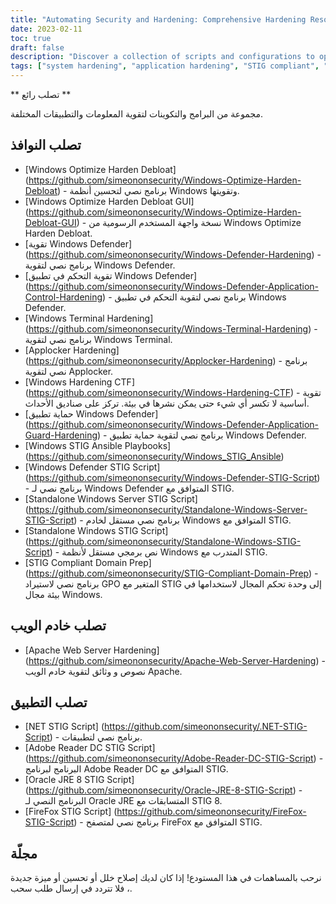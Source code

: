 ```yaml
---
title: "Automating Security and Hardening: Comprehensive Hardening Resources"
date: 2023-02-11
toc: true
draft: false
description: "Discover a collection of scripts and configurations to optimize and harden your systems, making them STIG compliant and hacking resistant."
tags: ["system hardening", "application hardening", "STIG compliant", "Windows optimization", "Windows Defender hardening", "Apache Web Server hardening", ".NET STIG script", "Adobe Reader DC STIG script", "Firefox STIG script", "Simeononsecurity", "cybersecurity", "automation", "network security", "IT security", "system security", "computer security", "security hardening", "security automation", "Windows hardening", "web server hardening"]
---
```


 ** تصلب رائع **  مجموعة من البرامج والتكوينات لتقوية المعلومات والتطبيقات المختلفة.  ## تصلب النوافذ  - [Windows Optimize Harden Debloat] (https://github.com/simeononsecurity/Windows-Optimize-Harden-Debloat) - برنامج نصي لتحسين أنظمة Windows وتقويتها. - [Windows Optimize Harden Debloat GUI] (https://github.com/simeononsecurity/Windows-Optimize-Harden-Debloat-GUI) - نسخة واجهة المستخدم الرسومية من Windows Optimize Harden Debloat. - [تقوية Windows Defender] (https://github.com/simeononsecurity/Windows-Defender-Hardening) - برنامج نصي لتقوية Windows Defender. - [تقوية التحكم في تطبيق Windows Defender] (https://github.com/simeononsecurity/Windows-Defender-Application-Control-Hardening) - برنامج نصي لتقوية التحكم في تطبيق Windows Defender. - [Windows Terminal Hardening] (https://github.com/simeononsecurity/Windows-Terminal-Hardening) - برنامج نصي لتقوية Windows Terminal. - [Applocker Hardening] (https://github.com/simeononsecurity/Applocker-Hardening) - برنامج نصي لتقوية Applocker. - [Windows Hardening CTF] (https://github.com/simeononsecurity/Windows-Hardening-CTF) - تقوية أساسية لا تكسر أي شيء حتى يمكن نشرها في بيئة. تركز على صناديق الأحداث. - [حماية تطبيق Windows Defender] (https://github.com/simeononsecurity/Windows-Defender-Application-Guard-Hardening) - برنامج نصي لتقوية حماية تطبيق Windows Defender. - [Windows STIG Ansible Playbooks] (https://github.com/simeononsecurity/Windows_STIG_Ansible) - [Windows Defender STIG Script] (https://github.com/simeononsecurity/Windows-Defender-STIG-Script) - برنامج نصي لـ Windows Defender المتوافق مع STIG. - [Standalone Windows Server STIG Script] (https://github.com/simeononsecurity/Standalone-Windows-Server-STIG-Script) - برنامج نصي مستقل لخادم Windows المتوافق مع STIG. - [Standalone Windows STIG Script] (https://github.com/simeononsecurity/Standalone-Windows-STIG-Script) - نص برمجي مستقل لأنظمة Windows المتدرب مع STIG. - [STIG Compliant Domain Prep] (https://github.com/simeononsecurity/STIG-Compliant-Domain-Prep) - برنامج نصي لاستيراد GPO المتغير مع STIG إلى وحدة تحكم المجال لاستخدامها في بيئة مجال Windows.  ## تصلب خادم الويب - [Apache Web Server Hardening] (https://github.com/simeononsecurity/Apache-Web-Server-Hardening) - نصوص و وثائق لتقوية خادم الويب Apache.  ## تصلب التطبيق - [NET STIG Script] (https://github.com/simeononsecurity/.NET-STIG-Script) - برنامج نصي لتطبيقات. - [Adobe Reader DC STIG Script] (https://github.com/simeononsecurity/Adobe-Reader-DC-STIG-Script) - البرنامج لبرنامج Adobe Reader DC المتوافق مع STIG. - [Oracle JRE 8 STIG Script] (https://github.com/simeononsecurity/Oracle-JRE-8-STIG-Script) - البرنامج النصي لـ Oracle JRE المتسابقات مع STIG 8. - [FireFox STIG Script] (https://github.com/simeononsecurity/FireFox-STIG-Script) - برنامج نصي لمتصفح FireFox المتوافق مع STIG.  ## مجلّة  نرحب بالمساهمات في هذا المستودع! إذا كان لديك إصلاح خلل أو تحسين أو ميزة جديدة ، فلا تتردد في إرسال طلب سحب.